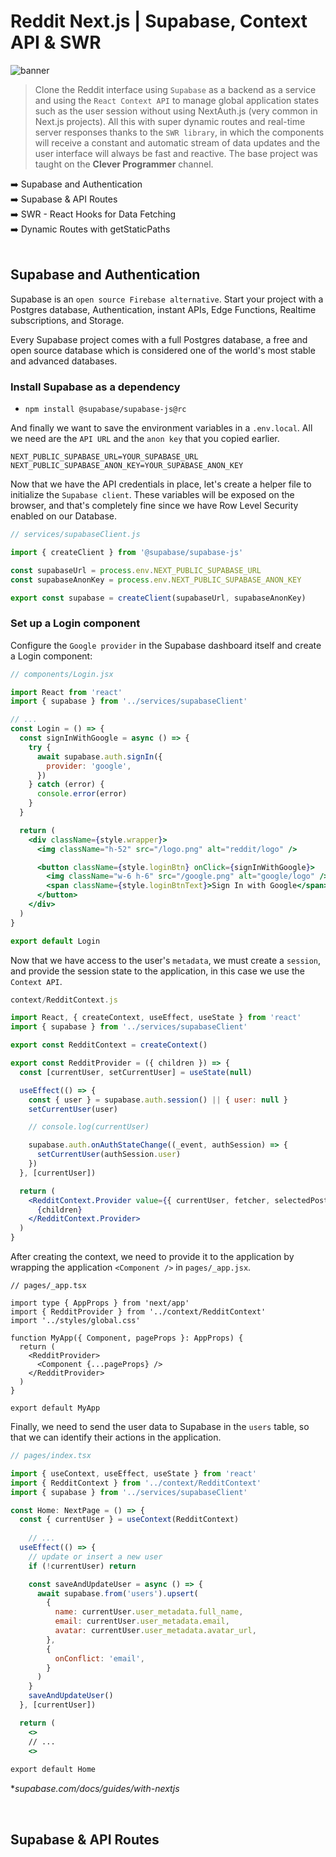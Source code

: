 # Reddit Next.js | Supabase, Context API & SWR

![banner](banner.png)

> Clone the Reddit interface using `Supabase` as a backend as a service and using the `React Context API` to manage global application states such as the user session without using NextAuth.js (very common in Next.js projects). All this with super dynamic routes and real-time server responses thanks to the `SWR library`, in which the components will receive a constant and automatic stream of data updates and the user interface will always be fast and reactive. The base project was taught on the <strong>Clever Programmer</strong> channel.

:arrow_right: Supabase and Authentication <br />
:arrow_right: Supabase & API Routes <br />
:arrow_right: SWR - React Hooks for Data Fetching <br />
:arrow_right: Dynamic Routes with getStaticPaths <br />
<br />

## Supabase and Authentication

Supabase is an `open source Firebase alternative`. Start your project with a Postgres database, Authentication, instant APIs, Edge Functions, Realtime subscriptions, and Storage.

Every Supabase project comes with a full Postgres database, a free and open source database which is considered one of the world's most stable and advanced databases.

### Install Supabase as a dependency

- `npm install @supabase/supabase-js@rc`

And finally we want to save the environment variables in a `.env.local`. All we need are the `API URL` and the `anon key` that you copied earlier.

```
NEXT_PUBLIC_SUPABASE_URL=YOUR_SUPABASE_URL
NEXT_PUBLIC_SUPABASE_ANON_KEY=YOUR_SUPABASE_ANON_KEY
```

Now that we have the API credentials in place, let's create a helper file to initialize the `Supabase client`. These variables will be exposed on the browser, and that's completely fine since we have Row Level Security enabled on our Database.

```js
// services/supabaseClient.js

import { createClient } from '@supabase/supabase-js'

const supabaseUrl = process.env.NEXT_PUBLIC_SUPABASE_URL
const supabaseAnonKey = process.env.NEXT_PUBLIC_SUPABASE_ANON_KEY

export const supabase = createClient(supabaseUrl, supabaseAnonKey)

```

### Set up a Login component

Configure the `Google provider` in the Supabase dashboard itself and create a Login component:


```jsx
// components/Login.jsx

import React from 'react'
import { supabase } from '../services/supabaseClient'

// ...
const Login = () => {
  const signInWithGoogle = async () => {
    try {
      await supabase.auth.signIn({
        provider: 'google',
      })
    } catch (error) {
      console.error(error)
    }
  }

  return (
    <div className={style.wrapper}>
      <img className="h-52" src="/logo.png" alt="reddit/logo" />

      <button className={style.loginBtn} onClick={signInWithGoogle}>
        <img className="w-6 h-6" src="/google.png" alt="google/logo" />
        <span className={style.loginBtnText}>Sign In with Google</span>
      </button>
    </div>
  )
}

export default Login
```

Now that we have access to the user's `metadata`, we must create a `session`, and provide the session state to the application, in this case we use the `Context API`.


```jsx
context/RedditContext.js 

import React, { createContext, useEffect, useState } from 'react'
import { supabase } from '../services/supabaseClient'

export const RedditContext = createContext()

export const RedditProvider = ({ children }) => {
  const [currentUser, setCurrentUser] = useState(null)

  useEffect(() => {
    const { user } = supabase.auth.session() || { user: null }
    setCurrentUser(user)

    // console.log(currentUser)

    supabase.auth.onAuthStateChange((_event, authSession) => {
      setCurrentUser(authSession.user)
    })
  }, [currentUser])

  return (
    <RedditContext.Provider value={{ currentUser, fetcher, selectedPost, setSelectedPost }}>
      {children}
    </RedditContext.Provider>
  )
}

```

After creating the context, we need to provide it to the application by wrapping the application `<Component />` in `pages/_app.jsx`.

```tsx
// pages/_app.tsx

import type { AppProps } from 'next/app'
import { RedditProvider } from '../context/RedditContext'
import '../styles/global.css'

function MyApp({ Component, pageProps }: AppProps) {
  return (
    <RedditProvider>
      <Component {...pageProps} />
    </RedditProvider>
  )
}

export default MyApp
```

Finally, we need to send the user data to Supabase in the `users` table, so that we can identify their actions in the application.

```jsx
// pages/index.tsx

import { useContext, useEffect, useState } from 'react'
import { RedditContext } from '../context/RedditContext'
import { supabase } from '../services/supabaseClient'

const Home: NextPage = () => {
  const { currentUser } = useContext(RedditContext)
	
	// ... 
  useEffect(() => {
    // update or insert a new user
    if (!currentUser) return

    const saveAndUpdateUser = async () => {
      await supabase.from('users').upsert(
        {
          name: currentUser.user_metadata.full_name,
          email: currentUser.user_metadata.email,
          avatar: currentUser.user_metadata.avatar_url,
        },
        {
          onConflict: 'email',
        }
      )
    }
    saveAndUpdateUser()
  }, [currentUser])

  return (
    <>
    // ...
    <>
    
export default Home
```
*<i>supabase.com/docs/guides/with-nextjs</i>

<br />

## Supabase & API Routes 




